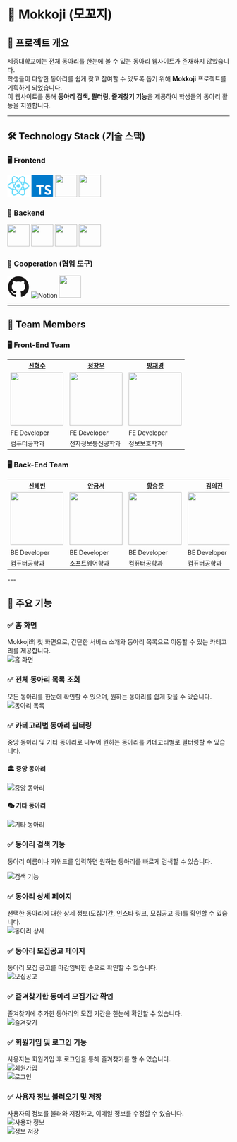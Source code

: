 # 🎉 Mokkoji (모꼬지)

## 📌 프로젝트 개요  
세종대학교에는 전체 동아리를 한눈에 볼 수 있는 동아리 웹사이트가 존재하지 않았습니다.  
학생들이 다양한 동아리를 쉽게 찾고 참여할 수 있도록 돕기 위해 **Mokkoji** 프로젝트를 기획하게 되었습니다.  
이 웹사이트를 통해 **동아리 검색, 필터링, 즐겨찾기 기능**을 제공하여 학생들의 동아리 활동을 지원합니다.

---

## 🛠 Technology Stack (기술 스택)

### 🖥 Frontend  
<p align="left">
  <img src="https://raw.githubusercontent.com/devicons/devicon/master/icons/react/react-original.svg" alt="React" width="50" height="50"/>
  <img src="https://raw.githubusercontent.com/devicons/devicon/master/icons/typescript/typescript-original.svg" alt="TypeScript" width="50" height="50"/>
  <img src="https://github.com/user-attachments/assets/a1260f1c-7f08-4236-8994-8b3f93fdc8bf" width="50" height="50"/>
  <img src="https://github.com/user-attachments/assets/c42e1189-b47e-4121-88d6-e51ac6c8ecff" width="50" height="50"/>
</p>

### 🔧 Backend  
<p align="left">
  <img src="https://github.com/user-attachments/assets/f04fb377-ca6c-4078-be40-277d474fccc3" width="50" height="50"/>
  <img src="https://github.com/user-attachments/assets/241ec7bc-9f52-4144-b36d-36f0224bba53" width="50" height="50"/>  
  <img src="https://github.com/user-attachments/assets/87177a59-0d75-43a5-8239-77ece7cf9af9" width="50" height="50"/>
  <img src="https://github.com/user-attachments/assets/106a82ed-f425-44a9-a2bd-ca9b06c7e9a0" width="50" height="50"/>
</p>

### 🤝 Cooperation (협업 도구)  
<p align="left">
  <img src="https://raw.githubusercontent.com/devicons/devicon/master/icons/github/github-original.svg" alt="GitHub" width="50" height="50"/>
  <img src="https://upload.wikimedia.org/wikipedia/commons/4/45/Notion_app_logo.png" alt="Notion" width="50" height="50"/>
  <img src="https://github.com/user-attachments/assets/586d6a05-890d-476a-9348-4ad53b286ee9" width="50" height="50"/>
</p>

---
## 👥 Team Members

### 🖥️ Front-End Team  
<table>
  <tr>
    <th><a href="https://github.com/sins051301">신혁수</a></th>
    <th><a href="https://github.com/ChangwooJ">정창우</a></th>
    <th><a href="https://github.com/Jae-kyoung">방재경</a></th>
  </tr>
  <tr>
    <td>
      <img src="https://github.com/user-attachments/assets/707a771f-56d1-4b33-80d7-8d76b6c94d64" width="120px" height="120px"/>
    </td>
    <td>
      <img src="https://github.com/user-attachments/assets/7400b9d8-ad5c-46cf-bf3e-f7319c1db3b6" width="120px" height="120px"/>
    </td>
    <td>
      <img src="https://github.com/user-attachments/assets/57316d29-f270-49b4-a368-0b6e055e6096" width="120px" height="120px"/>
    </td>
  </tr>
  <tr>
    <td>FE Developer</td>
    <td>FE Developer</td>
    <td>FE Developer</td>
  </tr>
  <tr>
    <td>컴퓨터공학과</td>
    <td>전자정보통신공학과</td>
    <td>정보보호학과</td>
  </tr>
</table>

### 🖥️ Back-End Team  
<table>
  <tr>
    <th><a href="https://github.com/shin378378">신혜빈</a></th>
    <th><a href="https://github.com/goldm0ng">안금서</a></th>
    <th><a href="https://github.com/davidolleh">황승준</a></th>
    <th><a href="https://github.com/sansan20535">김의진</a></th>
  </tr>
  <tr>
    <td>
      <img src="https://github.com/user-attachments/assets/30288ae1-f8f9-4409-a483-b9244a3df618" width="120px" height="120px"/>
    </td>
    <td>
      <img src="https://github.com/user-attachments/assets/d37a0305-9402-4252-bc86-80a297edc4f8" width="120px" height="120px"/>
    </td>
    <td>
      <img src="https://github.com/user-attachments/assets/53ff6d2f-1cb6-47f4-87dd-e3a929c1add3" width="120px" height="120px"/>
    </td>
    <td>
      <img src="https://github.com/user-attachments/assets/a9479c33-d451-48bd-9ac1-42448045175b" width="120px" height="120px"/>
    </td>
  </tr>
  <tr>
    <td>BE Developer</td>
    <td>BE Developer</td>
    <td>BE Developer</td>
    <td>BE Developer</td>
  </tr>
  <tr>
    <td>컴퓨터공학과</td>
    <td>소프트웨어학과</td>
    <td>컴퓨터공학과</td>
    <td>컴퓨터공학과</td>
  </tr>
</table>

</div>
---

## 🚀 주요 기능

### ✅ **홈 화면**
Mokkoji의 첫 화면으로, 간단한 서비스 소개와 동아리 목록으로 이동할 수 있는 카테고리를 제공합니다.  
![홈 화면](https://github.com/user-attachments/assets/210c0bc7-d98f-48c5-b963-6d8c3982540e)

### ✅ **전체 동아리 목록 조회**
모든 동아리를 한눈에 확인할 수 있으며, 원하는 동아리를 쉽게 찾을 수 있습니다.  
![동아리 목록](https://github.com/user-attachments/assets/e7835e03-ab2f-4fcc-8415-9181107a9861)

### ✅ **카테고리별 동아리 필터링**
중앙 동아리 및 기타 동아리로 나누어 원하는 동아리를 카테고리별로 필터링할 수 있습니다.

#### 🏛 중앙 동아리  
![중앙 동아리](https://github.com/user-attachments/assets/bc110736-b13b-4989-8b61-af7e199cd8cc)  

#### 🎭 기타 동아리  
![기타 동아리](https://github.com/user-attachments/assets/bae317d2-433a-4a48-84cc-96763fe81bcf)

### ✅ **동아리 검색 기능**
동아리 이름이나 키워드를 입력하면 원하는 동아리를 빠르게 검색할 수 있습니다.  

![검색 기능](https://github.com/user-attachments/assets/fc96bdad-92db-4425-b4f4-584b710aa43b)

### ✅ **동아리 상세 페이지**
선택한 동아리에 대한 상세 정보(모집기간, 인스타 링크, 모집공고 등)를 확인할 수 있습니다.  
![동아리 상세](https://github.com/user-attachments/assets/09f75624-3777-4d22-9eeb-6e7bdaefc85f)

### ✅ **동아리 모집공고 페이지**
동아리 모집 공고를 마감임박한 순으로 확인할 수 있습니다.  
![모집공고](https://github.com/user-attachments/assets/64cc593a-3e54-4120-83d4-81ecc776589c)

### ✅ **즐겨찾기한 동아리 모집기간 확인**
즐겨찾기에 추가한 동아리의 모집 기간을 한눈에 확인할 수 있습니다.  
![즐겨찾기](https://github.com/user-attachments/assets/204a030d-3448-4ece-be73-e369d9cc699e)

### ✅ **회원가입 및 로그인 기능**
사용자는 회원가입 후 로그인을 통해 즐겨찾기를 할 수 있습니다.  
![회원가입](https://github.com/user-attachments/assets/af2669e6-5e9b-4c31-8d7b-664d94e9d011)  
![로그인](https://github.com/user-attachments/assets/1172cb8a-1377-4030-9bab-30f5b68e68fd)

### ✅ **사용자 정보 불러오기 및 저장**
사용자의 정보를 불러와 저장하고, 이메일 정보를 수정할 수 있습니다.  
![사용자 정보](https://github.com/user-attachments/assets/8d0bb361-eb68-493d-9f69-4b23990d16e5)  
![정보 저장](https://github.com/user-attachments/assets/8ad73e2e-8f04-4ab8-b1f0-098849eae9e4)
